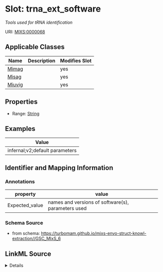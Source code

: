 # Slot: trna_ext_software


_Tools used for tRNA identification_



URI: [MIXS:0000068](https://w3id.org/mixs/0000068)



<!-- no inheritance hierarchy -->




## Applicable Classes

| Name | Description | Modifies Slot |
| --- | --- | --- |
[Mimag](Mimag.md) |  |  yes  |
[Misag](Misag.md) |  |  yes  |
[Miuvig](Miuvig.md) |  |  yes  |







## Properties

* Range: [String](String.md)






## Examples

| Value |
| --- |
| infernal;v2;default parameters |

## Identifier and Mapping Information





### Annotations

| property | value |
| --- | --- |
| Expected_value | names and versions of software(s), parameters used |



### Schema Source


* from schema: https://turbomam.github.io/mixs-envo-struct-knowl-extraction//GSC_MIxS_6




## LinkML Source

<details>
```yaml
name: trna_ext_software
annotations:
  Expected_value:
    tag: Expected_value
    value: names and versions of software(s), parameters used
description: Tools used for tRNA identification
title: tRNA extraction software
notes:
- software
examples:
- value: infernal;v2;default parameters
in_subset:
- sequencing
from_schema: https://turbomam.github.io/mixs-envo-struct-knowl-extraction//GSC_MIxS_6
rank: 1000
string_serialization: '{software};{version};{parameters}'
slot_uri: MIXS:0000068
multivalued: false
alias: trna_ext_software
domain_of:
- Mimag
- Misag
- Miuvig
range: string

```
</details>